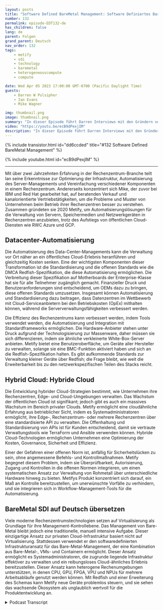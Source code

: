 ```yaml
---
layout: posts
title: "Software Defined BareMetal Management: Software Definiertes Bare-Metal-Management"
number: 132
permalink: episode-EDT132-de
has_children: false
lang: de
parent: Folgen
grand_parent: Deutsch
nav_order: 132
tags:
    - metify
    - sdi
    - technology
    - baremetal
    - heterogeneouscompute
    - compute

date: Wed Apr 05 2023 17:00:00 GMT-0700 (Pacific Daylight Time)
guests:
    - Darren W Pulsipher
    - Ian Evans
    - Mike Wagner

img: thumbnail.png
image: thumbnail.png
summary: "In dieser Episode führt Darren Interviews mit den Gründern von Metify, Ian Evans und Mike Wagner, über ihren einzigartigen Ansatz zur Verwaltung von Bare-Metal-Software-definierter Infrastruktur unter Verwendung des Redfish-Standards."
video: "https://youtu.be/ecB9dPexjIM"
description: "In dieser Episode führt Darren Interviews mit den Gründern von Metify, Ian Evans und Mike Wagner, über ihren einzigartigen Ansatz zur Verwaltung von Bare-Metal-Software-definierter Infrastruktur unter Verwendung des Redfish-Standards."
---
```


<div>
{% include transistor.html id="dd6ccded" title="#132 Software Defined BareMetal Management" %}

{% include youtube.html id="ecB9dPexjIM" %}
</div>

---

Mit über zwei Jahrzehnten Erfahrung in der Rechenzentrum-Branche teilt Ian seine Erkenntnisse zur Optimierung der Infrastruktur, Automatisierung des Server-Managements und Vereinfachung verschiedener Komponenten in einem Rechenzentrum. Andererseits konzentriert sich Mike, der zuvor bei IBM und Red Hat gearbeitet hat, auf beratenden Verkauf und kanalorientierte Vertriebstätigkeiten, um die Probleme und Muster von Unternehmen beim Betrieb ihrer Rechenzentren besser zu verstehen. Zusammen gründeten sie 2020 Metify, um Automatisierungslösungen für die Verwaltung von Servern, Speichermedien und Netzwerkgeräten in Rechenzentren anzubieten, trotz des Aufstiegs von öffentlichen Cloud-Diensten wie RWC Azure und GCP.

## Datacenter-Automatisierung

Die Automatisierung des Data-Center-Managements kann die Verwaltung vor Ort näher an ein öffentliches Cloud-Erlebnis heranführen und gleichzeitig Kosten senken. Eine der wichtigsten Komponenten dieser Transformation ist die Standardisierung und die offenen Standards wie die DMCA Redfish-Spezifikation, die diese Automatisierung ermöglichen. Die Verbreitung dieser Spezifikation auf Motherboards der Enterprise-Klasse hat sie für alle Teilnehmer zugänglich gemacht. Finanzieller Druck und Benutzeranforderungen sind entscheidend, um OEMs dazu zu bringen, diese offenen Standards umzusetzen. Insgesamt können Automatisierung und Standardisierung dazu beitragen, dass Datenzentren im Wettbewerb mit Cloud-Serviceanbietern bei den Betriebskosten (OpEx) mithalten können, während die Serververwaltungsfähigkeiten verbessert werden.

Die Effizienz des Rechenzentrums kann verbessert werden, indem Tools verwendet werden, die Automatisierung und Integration mit Standardframeworks ermöglichen. Die Hardware-Anbieter stehen unter Druck aufgrund der Technologisierung zur Massenware, daher müssen sie sich differenzieren, indem sie ähnliche verkleinerte White-Box-Server anbieten. Metify bietet eine Benutzeroberfläche, um Geräte aller Hersteller zu verwalten, solange sie eine BMC-Funktion aktiviert haben und sich an die Redfish-Spezifikation halten. Es gibt aufkommende Standards zur Verwaltung kleiner Geräte über Redfish; die Frage bleibt, wie weit die Erweiterbarkeit bis zu den netzwerkspezifischen Teilen des Stacks reicht.

## Hybrid Cloud: Hybride Cloud

Die Entwicklung hybrider Cloud-Strategien bestimmt, wie Unternehmen ihre Rechenzentren, Edge- und Cloud-Umgebungen verwalten. Das Wachstum der öffentlichen Cloud ist signifikant; jedoch gibt es auch ein massives Wachstum im Bereich privater Clouds. Metify ermöglicht eine cloudähnliche Erfahrung aus betrieblicher Sicht, indem es Systemadministratoren ermöglicht, ihre Edge-, Rechenzentrum- oder mehrere Rechenzentren über eine standardisierte API zu verwalten. Die Offenhaltung und Standardisierung von APIs ist für Kunden entscheidend, damit sie vertraute Verwaltungstools wie TerraForm und Ansible verwenden können. Hybride Cloud-Technologien ermöglichen Unternehmen eine Optimierung der Kosten, Governance, Sicherheit und Effizienz.

Einer der Gefahren einer offenen Norm ist, anfällig für Sicherheitslücken zu sein, ohne angemessene Befehls- und Kontrollmaßnahmen. Metify begegnet diesem Problem, indem sie Überprüfbarkeit, Autorisierung, Zugang und Kontrollen in die offenen Normen integrieren, um einen systematischen Ansatz zur Verwaltung von Rohmetall über unterschiedliche Hardware hinweg zu bieten. Metifys Produkt konzentriert sich darauf, ein Maß an Kontrolle bereitzustellen, um unerwünschte Vorfälle zu verhindern, und sie integrieren sich in Workflow-Management-Tools für die Automatisierung.

## BareMetal SDI auf Deutsch übersetzen

Viele moderne Rechenzentrumstechnologien setzen auf Virtualisierung als Grundlage für ihre Management-Kontrollebene. Das Management von Bare-Metal bleibt jedoch eine traditionelle, manuell intensive Aufgabe. Dieser einzigartige Ansatz zur privaten Cloud-Infrastruktur basiert nicht auf Virtualisierung. Stattdessen verwendet er den softwaredefinierten Infrastrukturansatz für das Bare-Metal-Management, der eine Kombination aus Bare-Metal-, VMs- und Containern ermöglicht. Dieser Ansatz ermöglicht es Systemadministratoren, die zugrunde liegende Infrastruktur effektiver zu verwalten und ein reibungsloses Cloud-ähnliches Erlebnis bereitzustellen. Dieser Ansatz kann heterogene Rechenumgebungen unterstützen, in denen CPU, GPU, FPGA, VPU und NPUs für mehrere Arbeitsabläufe genutzt werden können. Mit Redfish und einer Erweiterung des Schemas kann Metify neue Geräte problemlos steuern, und sie sehen das wachsende Ökosystem als unglaublich wertvoll für die Produktentwicklung an.



<details>
<summary> Podcast Transcript </summary>

<p></p>

</details>
